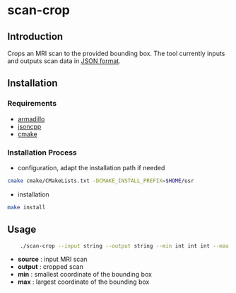 # scan-crop

## Introduction

Crops an MRI scan to the provided bounding box.
The tool currently inputs and outputs scan data in [JSON format][1].

## Installation

### Requirements

- [armadillo](http://arma.sourceforge.net)
- [jsoncpp](https://github.com/open-source-parsers/jsoncpp)
- [cmake](https://cmake.org)

### Installation Process

- configuration, adapt the installation path if needed
```sh
cmake cmake/CMakeLists.txt -DCMAKE_INSTALL_PREFIX=$HOME/usr
```
- installation
```sh
make install
```
## Usage

```sh
    ./scan-crop --input string --output string --min int int int --max int int int
```

- **source** : input MRI scan
- **output** : cropped scan
- **min** : smallest coordinate of the bounding box
- **max** : largest coordinate of the bounding box

[1]: ../dataFormats/scan.md
